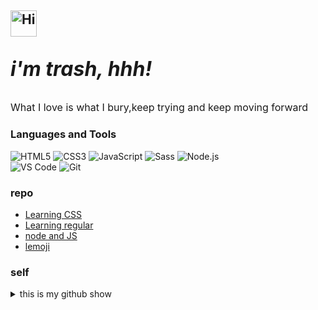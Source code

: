 <h2><img src="https://emojis.slackmojis.com/emojis/images/1588866973/8934/hellokittydance.gif?1588866973" alt="Hi" width="42" /> <p style="font-style:italic;font-size:2rem">i'm trash, hhh! </p></h2>

<p style="font-size:1rem">What I love is what I bury,keep trying and keep moving forward</p>

### Languages and Tools

![HTML5](https://img.shields.io/badge/-HTML5-%23E34C26?style=flat&logo=html5&logoColor=ffffff)
![CSS3](https://img.shields.io/badge/-CSS3-%23197CBE?style=flat&logo=css3)
![JavaScript](https://img.shields.io/badge/-JavaScript-%23F7DF1C?style=flat&logo=javascript&logoColor=000000&labelColor=%23ECD83E&color=%23ECD83E)
![Sass](https://img.shields.io/badge/-Sass-%23CB6498?style=flat&logo=sass&logoColor=ffffff)
![Node.js](https://img.shields.io/badge/-Node.js-%23579050?style=flat&logo=node.js&logoColor=ffffff)\
![VS Code](https://img.shields.io/badge/-VSCode-%230066B8?style=flat&logo=visual-studio-code)
![Git](https://img.shields.io/badge/-Git-%23ED5A47?style=flat&logo=git&logoColor=%23ffffff)

### repo

* [Learning CSS](http://www.fwqaq.us/CSS/)
* [Learning regular](http://www.fwqaq.us/regular/)
* [node and JS](https://github.com/Jack-Zhang-1314/node_modules-and-JS)
* [lemoji](https://github.com/Jack-Zhang-1314/lemoji)

### self

<details>
  <summary> this is my github show </summary>
  <img src="http://github-profile-summary-cards.vercel.app/api/cards/profile-details?username=Jack-Zhang-1314&theme=tokyonight">
  <img src="http://github-profile-summary-cards.vercel.app/api/cards/most-commit-language?username=Jack-Zhang-1314&theme=tokyonight">
  <img src="http://github-profile-summary-cards.vercel.app/api/cards/stats?username=Jack-Zhang-1314&theme=tokyonight">
</details>
